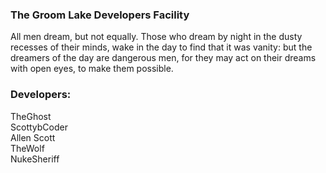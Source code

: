 ### The Groom Lake Developers Facility
All men dream, but not equally. Those who dream by night in the dusty recesses of their minds, wake in the day to find that it was vanity: but the dreamers of the day are dangerous men, for they may act on their dreams with open eyes, to make them possible.

### Developers:
TheGhost     <Ernest Allen Buffington><br>
ScottybCoder <Truman Scott Buffington><br>
Allen Scott  <Sebastian Scott Buffington><br>
TheWolf      <Winston Terrance Wolfe><br>
NukeSheriff  <Bob Marion>
                       
